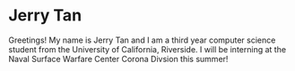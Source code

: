 # Jerry Tan

Greetings! My name is Jerry Tan and I am a third year computer science student from the University of California, Riverside. I will be interning at the Naval Surface Warfare Center Corona Divsion this summer!
